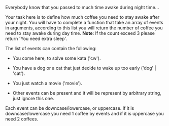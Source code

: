 Everybody know that you passed to much time awake during night time...

Your task here is to define how much coffee you need to stay awake after your night. 
You will have to complete a function that take an array of events in arguments, according to this list you will return the number of coffee you need to stay awake during day time. **Note**: If the count exceed 3 please return 'You need extra sleep'.

The list of events can contain the following:

- You come here, to solve some kata ('cw').

- You have a dog or a cat that just decide to wake up too early ('dog' | 'cat').

- You just watch a movie ('movie').

- Other events can be present and it will be represent by arbitrary string, just ignore this one.

Each event can be downcase/lowercase, or uppercase. If it is downcase/lowercase you need 1 coffee by events and if it is uppercase you need 2 coffees.
